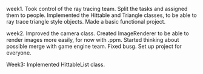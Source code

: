 week1. Took control of the ray tracing team. Split the tasks and assigned them to people. Implemented the Hittable and Triangle classes, to be able to ray trace triangle style objects. Made a basic functional project.

week2. Improved the camera class. Created ImageRenderer to be able to render images more easily, for now with .ppm. Started thinking about possible merge with game engine team. Fixed busg. Set up project for everyone.

Week3: Implemented HittableList class. 